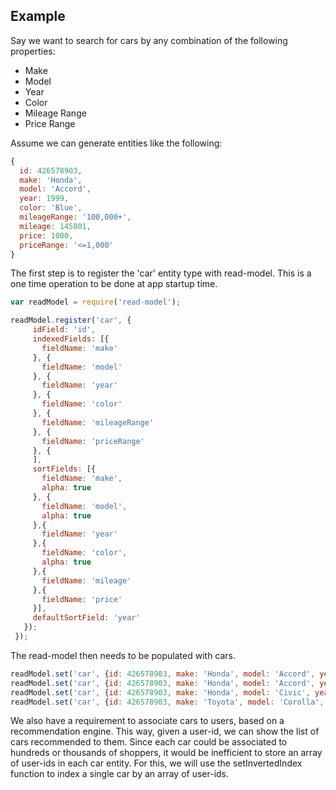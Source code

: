 
## Example
Say we want to search for cars by any combination of the following properties:
 - Make
 - Model
 - Year
 - Color
 - Mileage Range
 - Price Range

Assume we can generate entities like the following:
```js
{
  id: 426578903,
  make: 'Honda',
  model: 'Accord',
  year: 1999,
  color: 'Blue',
  mileageRange: '100,000+',
  mileage: 145801,
  price: 1000,
  priceRange: '<=1,000'
}
```

The first step is to register the 'car' entity type with read-model.  This is a one time operation to be done at app startup time.

 ```js
var readModel = require('read-model');

readModel.register('car', {
      idField: 'id',
      indexedFields: [{
        fieldName: 'make'
      }, {
        fieldName: 'model'
      }, {
        fieldName: 'year'
      }, {
        fieldName: 'color'
      }, {
        fieldName: 'mileageRange'
      }, {
        fieldName: 'priceRange'
      }, {
      ],
      sortFields: [{
        fieldName: 'make',
        alpha: true
      }, {
        fieldName: 'model',
        alpha: true
      },{
        fieldName: 'year'
      },{
        fieldName: 'color',
        alpha: true
      },{
        fieldName: 'mileage'
      },{
        fieldName: 'price'
      }],
      defaultSortField: 'year'
    });
  });

 ```

The read-model then needs to be populated with cars.
 ```js
readModel.set('car', {id: 426578903, make: 'Honda', model: 'Accord', year: 1999, color: 'Blue', mileage: 145801, mileageRange: '100,000+', price: 1000, priceRange: '<=1,000'});
readModel.set('car', {id: 426578903, make: 'Honda', model: 'Accord', year: 2000, color: 'Red', mileage: 90675, mileageRange: '50,000-100,000', price: 1100, priceRange: '1,000-2,000'});
readModel.set('car', {id: 426578903, make: 'Honda', model: 'Civic', year: 1980, color: 'White', mileage: 345612, mileageRange: '100,000+', price: 800, priceRange: '<=1,000'});
readModel.set('car', {id: 426578903, make: 'Toyota', model: 'Corolla', year: 2010, color: 'Blue', mileage: 54390, mileageRange: '50,000-100,000', price: 4999, priceRange: '1,000-5,000'});
 ```


We also have a requirement to associate cars to users, based on a recommendation engine.  This way, given a user-id, we can show the list of cars recommended to them.  Since each car could be associated to hundreds or thousands of shoppers, it would be inefficient to store an array of user-ids in each car entity.   For this, we will use the setInvertedIndex function to index a single car by an array of user-ids.
